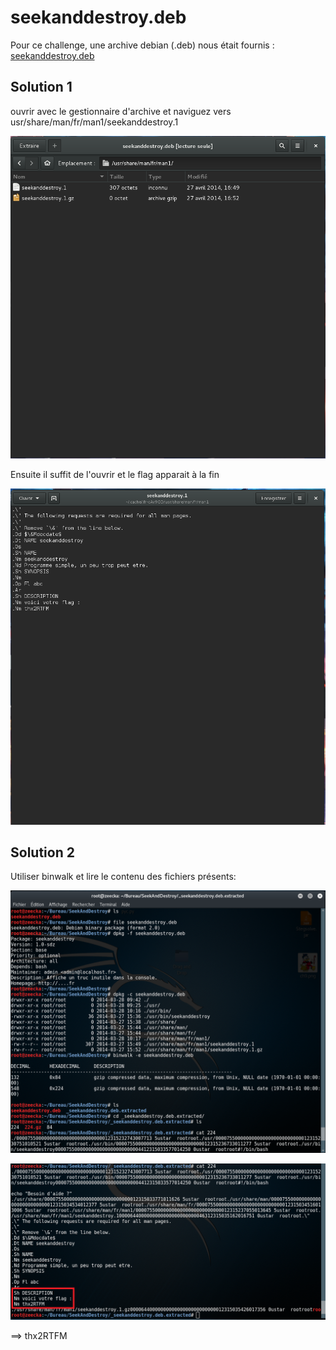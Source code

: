 # seekanddestroy.deb 

Pour ce challenge, une archive debian (.deb) nous était fournis : [seekanddestroy.deb](seekanddestroy.deb)

## Solution 1 

ouvrir avec le gestionnaire d'archive et naviguez vers usr/share/man/fr/man1/seekanddestroy.1 

![deb1.png](deb1.png)

Ensuite il suffit de l'ouvrir et le flag apparait à la fin

![deb2.png](deb2.png)

## Solution 2 

Utiliser binwalk et lire le contenu des fichiers présents:

![dpkg1.png](dpkg1.png)

![dpkg2.png](dpkg2.png)

==> thx2RTFM
